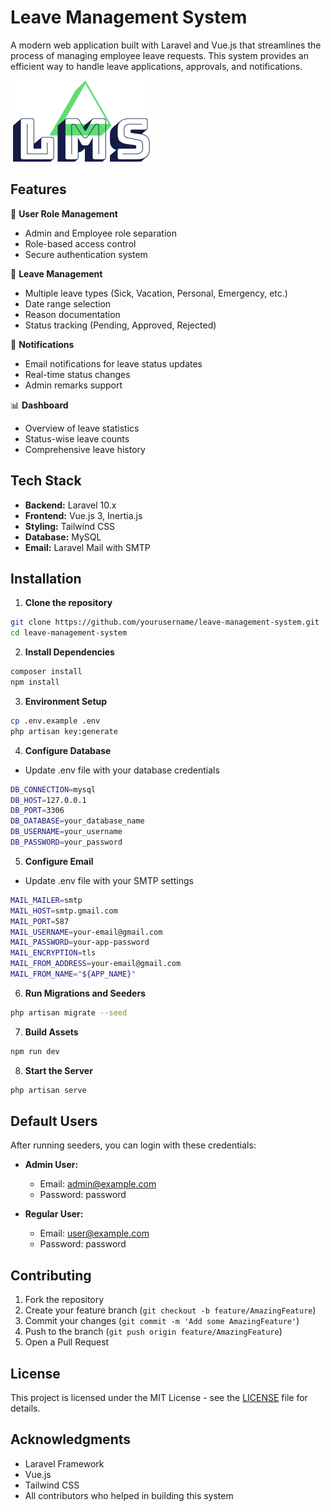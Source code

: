 # Leave Management System

A modern web application built with Laravel and Vue.js that streamlines the process of managing employee leave requests. This system provides an efficient way to handle leave applications, approvals, and notifications.

![Leave Management System](public/images/lms-systemlogo.png)

## Features

👥 **User Role Management**
  - Admin and Employee role separation
  - Role-based access control
  - Secure authentication system

📝 **Leave Management**
  - Multiple leave types (Sick, Vacation, Personal, Emergency, etc.)
  - Date range selection
  - Reason documentation
  - Status tracking (Pending, Approved, Rejected)

📧 **Notifications**
  - Email notifications for leave status updates
  - Real-time status changes
  - Admin remarks support

📊 **Dashboard**
  - Overview of leave statistics
  - Status-wise leave counts
  - Comprehensive leave history

## Tech Stack

- **Backend:** Laravel 10.x
- **Frontend:** Vue.js 3, Inertia.js
- **Styling:** Tailwind CSS
- **Database:** MySQL
- **Email:** Laravel Mail with SMTP

## Installation

1. **Clone the repository**
```bash
git clone https://github.com/yourusername/leave-management-system.git
cd leave-management-system
```

2. **Install Dependencies**
```bash
composer install
npm install
```

3. **Environment Setup**
```bash
cp .env.example .env
php artisan key:generate
```

4. **Configure Database**
- Update .env file with your database credentials
```bash
DB_CONNECTION=mysql
DB_HOST=127.0.0.1
DB_PORT=3306
DB_DATABASE=your_database_name
DB_USERNAME=your_username
DB_PASSWORD=your_password
```

5. **Configure Email**
- Update .env file with your SMTP settings
```bash
MAIL_MAILER=smtp
MAIL_HOST=smtp.gmail.com
MAIL_PORT=587
MAIL_USERNAME=your-email@gmail.com
MAIL_PASSWORD=your-app-password
MAIL_ENCRYPTION=tls
MAIL_FROM_ADDRESS=your-email@gmail.com
MAIL_FROM_NAME="${APP_NAME}"
```

6. **Run Migrations and Seeders**
```bash
php artisan migrate --seed
```

7. **Build Assets**
```bash
npm run dev
```

8. **Start the Server**
```bash
php artisan serve
```

## Default Users

After running seeders, you can login with these credentials:

- **Admin User:**
  - Email: admin@example.com
  - Password: password

- **Regular User:**
  - Email: user@example.com
  - Password: password

## Contributing

1. Fork the repository
2. Create your feature branch (`git checkout -b feature/AmazingFeature`)
3. Commit your changes (`git commit -m 'Add some AmazingFeature'`)
4. Push to the branch (`git push origin feature/AmazingFeature`)
5. Open a Pull Request

## License

This project is licensed under the MIT License - see the [LICENSE](LICENSE) file for details.

## Acknowledgments

- Laravel Framework
- Vue.js
- Tailwind CSS
- All contributors who helped in building this system
